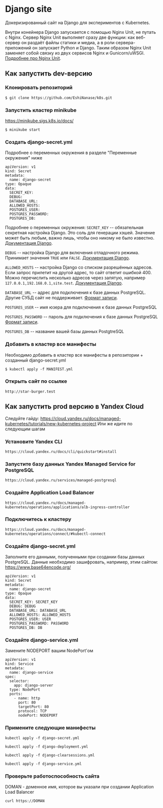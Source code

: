 # Django site

Докеризированный сайт на Django для экспериментов с Kubernetes.

Внутри конейнера Django запускается с помощью Nginx Unit, не путать с Nginx. Сервер Nginx Unit выполняет сразу две функции: как веб-сервер он раздаёт файлы статики и медиа, а в роли сервера-приложений он запускает Python и Django. Таким образом Nginx Unit заменяет собой связку из двух сервисов Nginx и Gunicorn/uWSGI. [Подробнее про Nginx Unit](https://unit.nginx.org/).

## Как запустить dev-версию

### Клонировать репозиторий

```shell-session
$ git clone https://github.com/EshiNanase/k8s.git
```

### Запустить кластер minikube

https://minikube.sigs.k8s.io/docs/

```shell-session
$ minikube start
```

### Создать django-secret.yml

Подробнее о переменных окружения в разделе "Переменные окружения" ниже

```shell-session
apiVersion: v1
kind: Secret
metadata:
  name: django-secret
type: Opaque
data:
  SECRET_KEY:
  DEBUG:
  DATABASE_URL:
  ALLOWED_HOSTS:
  POSTGRES_USER:
  POSTGRES_PASSWORD:
  POSTGRES_DB:

```

Подробнее о переменных окружения:
`SECRET_KEY` -- обязательная секретная настройка Django. Это соль для генерации хэшей. Значение может быть любым, важно лишь, чтобы оно никому не было известно. [Документация Django](https://docs.djangoproject.com/en/3.2/ref/settings/#secret-key).

`DEBUG` -- настройка Django для включения отладочного режима. Принимает значения `TRUE` или `FALSE`. [Документация Django](https://docs.djangoproject.com/en/3.2/ref/settings/#std:setting-DEBUG).

`ALLOWED_HOSTS` -- настройка Django со списком разрешённых адресов. Если запрос прилетит на другой адрес, то сайт ответит ошибкой 400. Можно перечислить несколько адресов через запятую, например `127.0.0.1,192.168.0.1,site.test`. [Документация Django](https://docs.djangoproject.com/en/3.2/ref/settings/#allowed-hosts).

`DATABASE_URL` -- адрес для подключения к базе данных PostgreSQL. Другие СУБД сайт не поддерживает. [Формат записи](https://github.com/jacobian/dj-database-url#url-schema).

`POSTGRES_USER` -- имя юзера для подключения к базе данных PostgreSQL

`POSTGRES_PASSWORD` -- пароль для подключения к базе данных PostgreSQL [Формат записи](https://github.com/jacobian/dj-database-url#url-schema).

`POSTGRES_DB` -- название вашей базы данных PostgtreSQL

### Добавить в кластер все манифесты

Необходимо добавить в кластер все манифесты в репозитории + созданный django-secret.yml
```shell-session
$ kubectl apply -f MANIFEST.yml
```

### Открыть сайт по ссылке

```shell-session
http://star-burger.test
```

## Как запустить prod версию в Yandex Cloud

Следуйте гайду: https://cloud.yandex.ru/docs/managed-kubernetes/tutorials/new-kubernetes-project
Или же идите по следующим шагам

### Установите Yandex CLI
```
https://cloud.yandex.ru/docs/cli/quickstart#install
```

### Запустите базу данных Yandex Managed Service for PostgreSQL
```
https://cloud.yandex.ru/services/managed-postgresql
```

### Создайте Application Load Balancer
```
https://cloud.yandex.ru/docs/managed-kubernetes/operations/applications/alb-ingress-controller
```

### Подключитесь к кластеру
```
https://cloud.yandex.ru/docs/managed-kubernetes/operations/connect/#kubectl-connect
```

### Создайте django-secret.yml

Заполните его данными, полученными при создании базы данных PostgreSQL.
Данные необходимо зашифровать, например, этим сайтом: https://www.base64encode.org/
```
apiVersion: v1
kind: Secret
metadata:
  name: django-secret
type: Opaque
data:
  SECRET_KEY: SECRET_KEY
  DEBUG: DEBUG
  DATABASE_URL: DATABASE_URL
  ALLOWED_HOSTS: ALLOWED_HOSTS
  POSTGRES_USER: USER
  POSTGRES_PASSWORD: PASSWORD
  POSTGRES_DB: DB
```

### Создайте django-service.yml

Замените NODEPORT вашим NodePort'ом
```
apiVersion: v1
kind: Service
metadata:
  name: django-service
spec:
  selector:
    app: django-server
  type: NodePort
  ports:
    - name: http
      port: 80
      targetPort: 80
      protocol: TCP
      nodePort: NODEPORT
```

### Примените следующие манифесты

```
kubectl apply -f django-secret.yml
```

```
kubectl apply -f django-deployment.yml
```

```
kubectl apply -f django-clearsessions.yml
```

```
kubectl apply -f django-service.yml
```

### Проверьте работоспособность сайта

DOMAN - доменное имя, которое вы указали при создании Application Load Balancer
```
curl https://DOMAN
```
